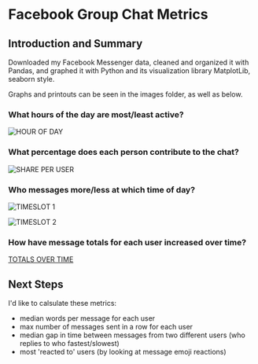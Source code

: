 # Facebook Group Chat Metrics

## Introduction and Summary

Downloaded my Facebook Messenger data, cleaned and organized it with Pandas, and graphed it with Python and its visualization library MatplotLib, seaborn style. 

Graphs and printouts can be seen in the images folder, as well as below. 

### What hours of the day are most/least active?
![HOUR OF DAY]('images/msg_by_hour_of_day.png')

### What percentage does each person contribute to the chat?
![SHARE PER USER]('images/share_of_msg_per_user.png')

### Who messages more/less at which time of day?
![TIMESLOT 1]('images/msg_by_timeslot_1.png')

![TIMESLOT 2]('images/msg_by_timeslot_2.png')

### How have message totals for each user increased over time?

[TOTALS OVER TIME]('images/msg_totals_over_time.png')


## Next Steps

I'd like to calsulate these metrics:

* median words per message for each user
* max number of messages sent in a row for each user
* median gap in time between messages from two different users (who replies to who fastest/slowest)
* most 'reacted to' users (by looking at message emoji reactions)







